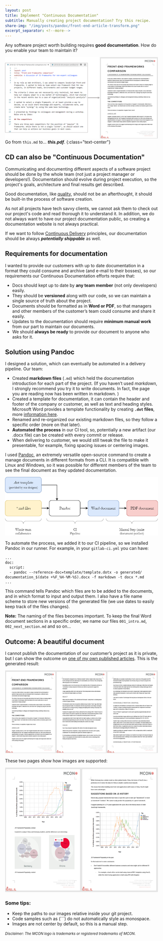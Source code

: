 ```yaml
---
layout: post
title: Implement "Continuous Documentation"
subtitle: Manually creating project documentation? Try this recipe.
share-img: "/img/posts/pandoc/front-end-article-transform.png"
excerpt_separator: <!--more-->
---
```


Any software project worth building requires **good documentation**. How do you enable your team to maintain it?
<!--more-->

![Go from this to this](/img/posts/pandoc/front-end-article-transform.png)
Go from `this.md` to... ***this.pdf***.
{:class="text-center"}

## CD can also be "Continuous Documentation"

Communicating and documenting different aspects of a software project should be done by the whole team (not just a project manager or developers!). Documentation should evolve during project execution, so the project's goals, architecture and final results get described.

Good documentation, like [quality](https://www.scaledagileframework.com/built-in-quality/), should not be an afterthought, it should be built-in the process of software creation.

As not all projects have tech savvy clients, we cannot ask them to check out our project's code and read thorough it to understand it. In addition, we do not always want to have our project documentation public, so creating a documentation website is not always practical.

If we want to follow [Continuous Delivery](https://continuousdelivery.com/) principles, our documentation should be always ***potentially shippable*** as well.

## Requirements for documentation

I wanted to provide our customers with up to date documentation in a format they could consume and archive (and e-mail to their bosses), so our requirements our Continuous Documentation efforts require that:

- Docs should kept up to date by **any team member** (not only developers) easily.
- They should be **versioned** along with our code, so we can maintain a single source of truth about the project.
- Documents should be formatted as in **Word or PDF**, so that managers and other members of the customer’s team could consume and share it easily.
- Updates to the documentation should require **minimum manual work** from our part to maintain our documents.
- We should **always be ready** to provide our document to anyone who asks for it.

## Solution using Pandoc

I designed a solution, which can eventually be automated in a delivery pipeline. Our team:

- Created **markdown files** (`.md`) which held the documentation introduction for each part of the project. (If you haven’t used *markdown*, I strongly recommend you try it to write documents. In fact, the page you are reading now has been written in markdown. )
- Created a template for documentation, it can contain the header and footer of the company or customer, as well as text and heading styles. Microsoft Word provides a template functionality by creating **`.dot` files**, more [information here](https://support.office.com/en-gb/article/save-a-word-document-as-a-template-cb17846d-ecec-49d4-82ea-a6f5e3e8b9ae).
- Renamed and re-organized our existing markdown files, so they follow a specific order (more on that later).
- **Automated the process** in our CI tool, so, potentially a new artifact (our .docx file) can be created with every commit or release.
- When delivering to customer, we would still tweak the file to make it presentable, for example, fixing spacing issues or centering images.

I used [Pandoc](https://pandoc.org/), an extremely versatile open-source command to create a manage documents in different formats from a CLI. It is compatible with Linux and Windows, so it was possible for different members of the team to see the final document as they updated documentation.

![Continuous Documentation Steps](/img/posts/pandoc/process.png)

To automate the process, we added it to our CI pipeline, so we installed Pandoc in our runner. For example, in your `gitlab-ci.yml` you can have:
```
...
doc:
  script:
  - pandoc --reference-doc=template/template.dotx -o generated/ documentation_$(date +%F_%H-%M-%S).docx -f markdown -t docx *.md
...
```
This command tells Pandoc which files are to be added to the documents, and in which format to input and output them. I also have a file name scheme to store new versions of the generated file (we use dates to easily keep track of the files changes).

**Note:** The naming of the files becomes important. To keep the final Word document sections in a specific order, we name our files `001_intro.md`, `002_next_section.md` and so on...

## Outcome: A beautiful document

I cannot publish the documentation of our customer’s project as it is private, but I can show the outcome on [one of my own published articles](/2018-02-15-frontend-frameworks-comparison/). This is the generated result:

![Generated Word Document File](/img/posts/pandoc/front-end-article.png)

These two pages show how images are supported:

![Generated Word Document Images](/img/posts/pandoc/front-end-article-images.png)

### Some tips:

- Keep the paths to our images relative inside your git project.
- Code samples such as (```) do not automatically style as monospace.
- Images are not center by default, so this is a manual step.

<small>*Disclaimer: The MCON logo is trademarks or registered trademarks of MCON.*</small>
